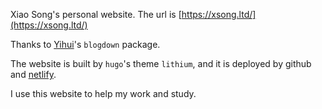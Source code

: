 

Xiao Song's personal website.
The url is [https://xsong.ltd/](https://xsong.ltd/)

Thanks to [Yihui](https://yihui.name/)'s `blogdown` package.

The website is built by `hugo`'s theme `lithium`, and it is deployed by github and [netlify](https://www.netlify.com/).

I use this website to help my work and study.





